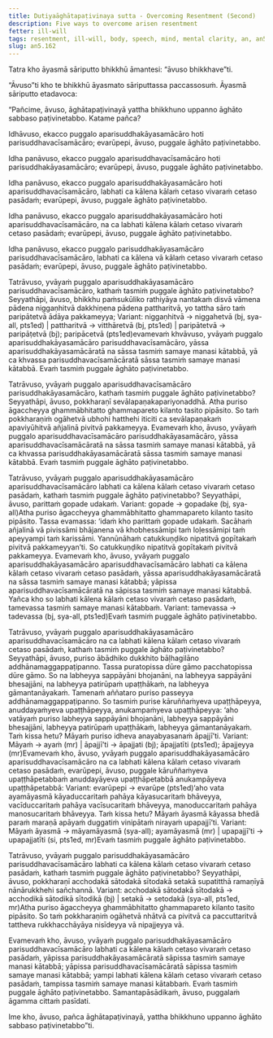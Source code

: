 ```yaml
---
title: Dutiyaāghātapaṭivinaya sutta - Overcoming Resentment (Second)
description: Five ways to overcome arisen resentment
fetter: ill-will
tags: resentment, ill-will, body, speech, mind, mental clarity, an, an5
slug: an5.162
---
```


Tatra kho āyasmā sāriputto bhikkhū āmantesi: “āvuso bhikkhave”ti.

“Āvuso”ti kho te bhikkhū āyasmato sāriputtassa paccassosuṁ. Āyasmā sāriputto etadavoca:

“Pañcime, āvuso, āghātapaṭivinayā yattha bhikkhuno uppanno āghāto sabbaso paṭivinetabbo. Katame pañca?

Idhāvuso, ekacco puggalo aparisuddhakāyasamācāro hoti parisuddhavacīsamācāro; evarūpepi, āvuso, puggale āghāto paṭivinetabbo.

Idha panāvuso, ekacco puggalo aparisuddhavacīsamācāro hoti parisuddhakāyasamācāro; evarūpepi, āvuso, puggale āghāto paṭivinetabbo.

Idha panāvuso, ekacco puggalo aparisuddhakāyasamācāro hoti aparisuddhavacīsamācāro, labhati ca kālena kālaṁ cetaso vivaraṁ cetaso pasādaṁ; evarūpepi, āvuso, puggale āghāto paṭivinetabbo.

Idha panāvuso, ekacco puggalo aparisuddhakāyasamācāro hoti aparisuddhavacīsamācāro, na ca labhati kālena kālaṁ cetaso vivaraṁ cetaso pasādaṁ; evarūpepi, āvuso, puggale āghāto paṭivinetabbo.

Idha panāvuso, ekacco puggalo parisuddhakāyasamācāro parisuddhavacīsamācāro, labhati ca kālena vā kālaṁ cetaso vivaraṁ cetaso pasādaṁ; evarūpepi, āvuso, puggale āghāto paṭivinetabbo.

Tatrāvuso, yvāyaṁ puggalo aparisuddhakāyasamācāro parisuddhavacīsamācāro, kathaṁ tasmiṁ puggale āghāto paṭivinetabbo? Seyyathāpi, āvuso, bhikkhu paṁsukūliko rathiyāya nantakaṁ disvā vāmena pādena niggaṇhitvā dakkhiṇena pādena pattharitvā, yo tattha sāro taṁ paripātetvā ādāya pakkameyya; Variant: niggaṇhitvā → niggahetvā (bj, sya-all, pts1ed) | pattharitvā → vitthāretvā (bj, pts1ed) | paripātetvā → paripāṭetvā (bj); paripācetvā (pts1ed)evamevaṁ khvāvuso, yvāyaṁ puggalo aparisuddhakāyasamācāro parisuddhavacīsamācāro, yāssa aparisuddhakāyasamācāratā na sāssa tasmiṁ samaye manasi kātabbā, yā ca khvassa parisuddhavacīsamācāratā sāssa tasmiṁ samaye manasi kātabbā. Evaṁ tasmiṁ puggale āghāto paṭivinetabbo.

Tatrāvuso, yvāyaṁ puggalo aparisuddhavacīsamācāro parisuddhakāyasamācāro, kathaṁ tasmiṁ puggale āghāto paṭivinetabbo? Seyyathāpi, āvuso, pokkharaṇī sevālapaṇakapariyonaddhā. Atha puriso āgaccheyya ghammābhitatto ghammapareto kilanto tasito pipāsito. So taṁ pokkharaṇiṁ ogāhetvā ubhohi hatthehi iticiti ca sevālapaṇakaṁ apaviyūhitvā añjalinā pivitvā pakkameyya. Evamevaṁ kho, āvuso, yvāyaṁ puggalo aparisuddhavacīsamācāro parisuddhakāyasamācāro, yāssa aparisuddhavacīsamācāratā na sāssa tasmiṁ samaye manasi kātabbā, yā ca khvassa parisuddhakāyasamācāratā sāssa tasmiṁ samaye manasi kātabbā. Evaṁ tasmiṁ puggale āghāto paṭivinetabbo.

Tatrāvuso, yvāyaṁ puggalo aparisuddhakāyasamācāro aparisuddhavacīsamācāro labhati ca kālena kālaṁ cetaso vivaraṁ cetaso pasādaṁ, kathaṁ tasmiṁ puggale āghāto paṭivinetabbo? Seyyathāpi, āvuso, parittaṁ gopade udakaṁ. Variant: gopade → gopadake (bj, sya-all)Atha puriso āgaccheyya ghammābhitatto ghammapareto kilanto tasito pipāsito. Tassa evamassa: ‘idaṁ kho parittaṁ gopade udakaṁ. Sacāhaṁ añjalinā vā pivissāmi bhājanena vā khobhessāmipi taṁ loḷessāmipi taṁ apeyyampi taṁ karissāmi. Yannūnāhaṁ catukkuṇḍiko nipatitvā gopītakaṁ pivitvā pakkameyyan’ti. So catukkuṇḍiko nipatitvā gopītakaṁ pivitvā pakkameyya. Evamevaṁ kho, āvuso, yvāyaṁ puggalo aparisuddhakāyasamācāro aparisuddhavacīsamācāro labhati ca kālena kālaṁ cetaso vivaraṁ cetaso pasādaṁ, yāssa aparisuddhakāyasamācāratā na sāssa tasmiṁ samaye manasi kātabbā; yāpissa aparisuddhavacīsamācāratā na sāpissa tasmiṁ samaye manasi kātabbā. Yañca kho so labhati kālena kālaṁ cetaso vivaraṁ cetaso pasādaṁ, tamevassa tasmiṁ samaye manasi kātabbaṁ. Variant: tamevassa → tadevassa (bj, sya-all, pts1ed)Evaṁ tasmiṁ puggale āghāto paṭivinetabbo.

Tatrāvuso, yvāyaṁ puggalo aparisuddhakāyasamācāro aparisuddhavacīsamācāro na ca labhati kālena kālaṁ cetaso vivaraṁ cetaso pasādaṁ, kathaṁ tasmiṁ puggale āghāto paṭivinetabbo? Seyyathāpi, āvuso, puriso ābādhiko dukkhito bāḷhagilāno addhānamaggappaṭipanno. Tassa puratopissa dūre gāmo pacchatopissa dūre gāmo. So na labheyya sappāyāni bhojanāni, na labheyya sappāyāni bhesajjāni, na labheyya patirūpaṁ upaṭṭhākaṁ, na labheyya gāmantanāyakaṁ. Tamenaṁ aññataro puriso passeyya addhānamaggappaṭipanno. So tasmiṁ purise kāruññaṁyeva upaṭṭhāpeyya, anuddayaṁyeva upaṭṭhāpeyya, anukampaṁyeva upaṭṭhāpeyya: ‘aho vatāyaṁ puriso labheyya sappāyāni bhojanāni, labheyya sappāyāni bhesajjāni, labheyya patirūpaṁ upaṭṭhākaṁ, labheyya gāmantanāyakaṁ. Taṁ kissa hetu? Māyaṁ puriso idheva anayabyasanaṁ āpajjī’ti. Variant: Māyaṁ → ayaṁ (mr) | āpajjī’ti → āpajjati (bj); āpajjatīti (pts1ed); āpajjeyya (mr)Evamevaṁ kho, āvuso, yvāyaṁ puggalo aparisuddhakāyasamācāro aparisuddhavacīsamācāro na ca labhati kālena kālaṁ cetaso vivaraṁ cetaso pasādaṁ, evarūpepi, āvuso, puggale kāruññaṁyeva upaṭṭhāpetabbaṁ anuddayāyeva upaṭṭhāpetabbā anukampāyeva upaṭṭhāpetabbā: Variant: evarūpepi → evarūpe (pts1ed)‘aho vata ayamāyasmā kāyaduccaritaṁ pahāya kāyasucaritaṁ bhāveyya, vacīduccaritaṁ pahāya vacīsucaritaṁ bhāveyya, manoduccaritaṁ pahāya manosucaritaṁ bhāveyya. Taṁ kissa hetu? Māyaṁ āyasmā kāyassa bhedā paraṁ maraṇā apāyaṁ duggatiṁ vinipātaṁ nirayaṁ upapajjī’ti. Variant: Māyaṁ āyasmā → māyamāyasmā (sya-all); ayamāyasmā (mr) | upapajjī’ti → upapajjatīti (si, pts1ed, mr)Evaṁ tasmiṁ puggale āghāto paṭivinetabbo.

Tatrāvuso, yvāyaṁ puggalo parisuddhakāyasamācāro parisuddhavacīsamācāro labhati ca kālena kālaṁ cetaso vivaraṁ cetaso pasādaṁ, kathaṁ tasmiṁ puggale āghāto paṭivinetabbo? Seyyathāpi, āvuso, pokkharaṇī acchodakā sātodakā sītodakā setakā supatitthā ramaṇīyā nānārukkhehi sañchannā. Variant: acchodakā sātodakā sītodakā → acchodikā sātodikā sītodikā (bj) | setakā → setodakā (sya-all, pts1ed, mr)Atha puriso āgaccheyya ghammābhitatto ghammapareto kilanto tasito pipāsito. So taṁ pokkharaṇiṁ ogāhetvā nhātvā ca pivitvā ca paccuttaritvā tattheva rukkhacchāyāya nisīdeyya vā nipajjeyya vā.

Evamevaṁ kho, āvuso, yvāyaṁ puggalo parisuddhakāyasamācāro parisuddhavacīsamācāro labhati ca kālena kālaṁ cetaso vivaraṁ cetaso pasādaṁ, yāpissa parisuddhakāyasamācāratā sāpissa tasmiṁ samaye manasi kātabbā; yāpissa parisuddhavacīsamācāratā sāpissa tasmiṁ samaye manasi kātabbā; yampi labhati kālena kālaṁ cetaso vivaraṁ cetaso pasādaṁ, tampissa tasmiṁ samaye manasi kātabbaṁ. Evaṁ tasmiṁ puggale āghāto paṭivinetabbo. Samantapāsādikaṁ, āvuso, puggalaṁ āgamma cittaṁ pasīdati.

Ime kho, āvuso, pañca āghātapaṭivinayā, yattha bhikkhuno uppanno āghāto sabbaso paṭivinetabbo”ti.
